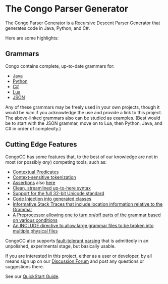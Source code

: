 # The Congo Parser Generator

The Congo Parser Generator is a Recursive Descent Parser Generator that generates code in Java, Python, and C#. 

Here are some highlights:

## Grammars 

Congo contains complete, up-to-date grammars for:

- [Java](https://github.com/congo-cc/congo-parser-generator/tree/main/examples/java)
- [Python](https://github.com/congo-cc/congo-parser-generator/tree/main/examples/python)
- [C#](https://github.com/congo-cc/congo-parser-generator/tree/main/examples/csharp)
- [Lua](https://github.com/congo-cc/congo-parser-generator/tree/main/examples/lua)
- [JSON](https://github.com/congo-cc/congo-parser-generator/tree/main/examples/json)

Any of these grammars may be freely used in your own projects, though it would be *nice* if you acknowledge the use and provide a link to this project. The above-linked grammars also can be studied as examples. (Best would be to start with the JSON grammar, move on to Lua, then Python, Java, and C# in order of complexity.)

## Cutting Edge Features

CongoCC has some features that, to the best of our knowledge are not in most (or possibly *any*) competing tools, such as:

- [Contextual Predicates](https://wiki.parsers.org/doku.php?id=contextual_predicates)
- [Context-sensitive tokenization](https://parsers.org/javacc21/activating-de-activating-tokens/)
- [Assertions](https://parsers.org/tips-and-tricks/introducing-assertions/) also [here](https://parsers.org/announcements/revisiting-assertions-introducing-the-ensure-keyword/)
- [Clean, streamlined up-to-here syntax](https://wiki.parsers.org/doku.php?id=up_to_here)
- [Support for the full 32-bit Unicode standard](https://parsers.org/javacc21/javacc-21-now-supports-full-unicode/)
- [Code Injection into generated classes](https://wiki.parsers.org/doku.php?id=code_injection_in_javacc_21)
- [Informative Stack Traces that include location information relative to the Grammar]()
- [A Preprocessor allowing one to turn on/off parts of the grammar based on various conditions](https://parsers.org/tips-and-tricks/javacc-21-has-a-preprocessor/)
- [An INCLUDE directive to allow large grammar files to be broken into multiple physical files](https://wiki.parsers.org/doku.php?id=include)

CongoCC also supports [fault-tolerant parsing](https://parsers.org/javacc21/the-promised-land-fault-tolerant-parsing/) that is admittedly in an unpolished, experimental stage, but basically usable.

If you are interested in this project, either as a user or developer, by all means sign up on our [Discussion Forum](https://discuss.congocc.org) and post any questions or suggestions there.

See our [QuickStart Guide](https://parsers.org/home/).